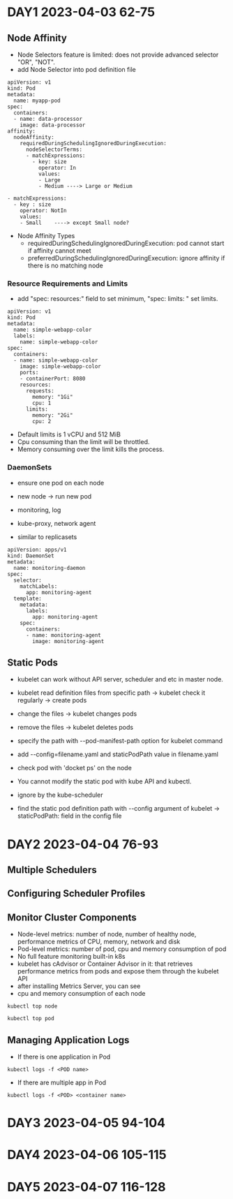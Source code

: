 
# DAY1 2023-04-03 62-75

 
 ## Node Affinity
 
 * Node Selectors feature is limited: does not provide advanced selector "OR", "NOT".
 * add Node Selector into pod definition file
 ```
 apiVersion: v1
 kind: Pod
 metadata:
   name: myapp-pod
 spec:
   containers:
   - name: data-processor
     image: data-processor
 affinity:
   nodeAffinity:
     requiredDuringSchedulingIgnoredDuringExecution:
       nodeSelectorTerms:
       - matchExpressions:
         - key: size
           operator: In
           values:
           - Large
           - Medium ----> Large or Medium
 ```
 
 ```
 - matchExpressions:
   - key : size
     operator: NotIn
     values:
     - Small    ----> except Small node?
 ```
 
 * Node Affinity Types
   * requiredDuringSchedulingIgnoredDuringExecution: pod cannot start if affinity cannot meet
   * preferredDuringSchedulingIgnoredDuringExecution: ignore affinity if there is no matching node
 
 ### Resource Requirements and Limits
 
 * add "spec: resources:" field to set minimum, "spec: limits: " set limits.
 ```
 apiVersion: v1
 kind: Pod
 metadata:
   name: simple-webapp-color
   labels:
     name: simple-webapp-color
 spec:
   containers:
   - name: simple-webapp-color
     image: simple-webapp-color
     ports:
     - containerPort: 8080
     resources:
       requests:
         memory: "1Gi"
         cpu: 1
       limits:
         memory: "2Gi"
         cpu: 2
 ```
 
 * Default limits is 1 vCPU and 512 MiB
 * Cpu consuming than the limit will be throttled.
 * Memory consuming over the limit kills the process.
 
### DaemonSets

* ensure one pod on each node
* new node -> run new pod
* monitoring, log
* kube-proxy, network agent

* similar to replicasets
```
apiVersion: apps/v1
kind: DaemonSet
metadata:
  name: monitoring-daemon
spec:
  selector:
    matchLabels:
      app: monitoring-agent
  template:
    metadata:
      labels:
        app: monitoring-agent
    spec:
      containers:
      - name: monitoring-agent
        image: monitoring-agent
```

## Static Pods

* kubelet can work without API server, scheduler and etc in master node.
* kubelet read definition files from specific path -> kubelet check it regularly -> create pods
* change the files -> kubelet changes pods
* remove the files -> kubelet deletes pods
* specify the path with --pod-manifest-path option for kubelet command
* add --config=filename.yaml and staticPodPath value in filename.yaml

* check pod with 'docket ps' on the node
* You cannot modify the static pod with kube API and kubectl.
* ignore by the kube-scheduler

* find the static pod definition path with --config argument of kubelet -> staticPodPath: field in the config file

# DAY2 2023-04-04 76-93

## Multiple Schedulers

## Configuring Scheduler Profiles

## Monitor Cluster Components

* Node-level metrics: number of node, number of healthy node, performance metrics of CPU, memory, network and disk
* Pod-level metrics: number of pod, cpu and memory consumption of pod
* No full feature monitoring built-in k8s
* kubelet has cAdvisor or Container Advisor in it: that retrieves performance metrics from pods and expose them through the kubelet API
* after installing Metrics Server, you can see
* cpu and memory consumption of each node
```
kubectl top node
```
```
kubectl top pod
```

## Managing Application Logs

* If there is one application in Pod
```
kubectl logs -f <POD name>
```
* If there are multiple app in Pod
```
kubectl logs -f <POD> <container name>
```

# DAY3 2023-04-05 94-104


# DAY4 2023-04-06 105-115


# DAY5 2023-04-07 116-128
